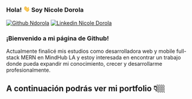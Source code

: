 ### Hola! <img src="https://raw.githubusercontent.com/parth-27/parth-27/master/Hi.gif" width="18px"> Soy Nicole Dorola
[![Github Ndorola](https://img.shields.io/badge/-Github-000?style=flat&logo=Github&logoColor=white)](https://github.com/Ndorola)
[![Linkedin Nicole Dorola](https://img.shields.io/badge/-LinkedIn-blue?style=flat&logo=Linkedin&logoColor=white)](https://www.linkedin.com/in/nicoledorola/)

### ¡Bienvenido a mi página de Github!
Actualmente finalicé mis estudios como desarrolladora web y mobile full-stack MERN en MindHub LA y estoy interesada en encontrar un trabajo donde pueda expandir mi conocimiento, crecer y desarrollarme profesionalmente.
## A continuación podrás ver mi portfolio 👇🏼

<!--
**Ndorola/Ndorola** is a ✨ _special_ ✨ repository because its `README.md` (this file) appears on your GitHub profile.

Here are some ideas to get you started:

- 🔭 I’m currently working on ...
- 🌱 I’m currently learning ...
- 👯 I’m looking to collaborate on ...
- 🤔 I’m looking for help with ...
- 💬 Ask me about ...
- 📫 How to reach me: ...
- 😄 Pronouns: ...
- ⚡ Fun fact: ...
-->
